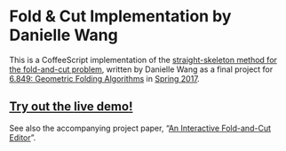 # Fold & Cut Implementation by Danielle Wang

This is a CoffeeScript implementation of the [straight-skeleton method for the
fold-and-cut problem](http://erikdemaine.org/foldcut/#skeleton),
written by Danielle Wang as a final project for
[6.849: Geometric Folding Algorithms](http://courses.csail.mit.edu/6.849/)
in [Spring 2017](http://courses.csail.mit.edu/6.849/spring17/).

## [Try out the **live demo**!](https://6849-2020.github.io/fold-and-cut-2017/foldcut.html)

See also the accompanying project paper,
&ldquo;[An Interactive Fold-and-Cut Editor](http://courses.csail.mit.edu/6.849/spring17/project/fold-and-cut.pdf)&rdquo;.
